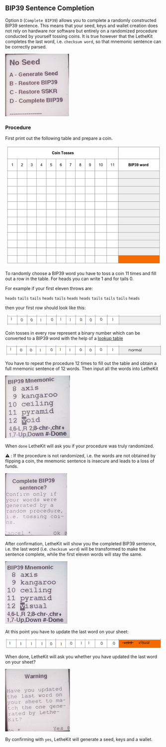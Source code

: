 ## BIP39 Sentence Completion

Option `D` (`Complete BIP39`) allows you to
complete a randomly constructed BIP39 sentence. This means that your seed, keys and wallet creation does not rely on hardware nor software but entirely on a randomized procedure conducted by yourself tossing coins. It is true however that the LetheKit completes the last word, i.e. `checksum word`, so that mnemonic sentence can be correctly parsed.

![](images/no-seed.png)


### Procedure

First print out the following table and prepare a coin.

![](images/bip39_complete_table.png)

To randomly choose a BIP39 word you have to toss a coin 11 times and fill out a row in the table. For heads you can write 1 and for tails 0.

For example if your first eleven throws are:

`heads` `tails` `tails` `heads` `tails` `heads` `heads` `tails` `tails` `tails` `heads`

then your first row should look like this:

![](images/bip39_complete_tosses.png)

Coin tosses in every row represent a binary number which can be converted to a BIP39 word with the help of a [lookup table](https://www.rudefox.io/custody/walkthrough/create-seed/lookup-tables.pdf)

![](images/bip39_complete_row.png)

You have to repeat the procedure 12 times to fill out the table and obtain a full mnemonic sentence of 12 words. Then input all the words into LetheKit

![](images/bip39_complete_orig.png)

When `done` LetheKit will ask you if your procedure was truly randomized.

⚠️ : If the procedure is not randomized, i.e. the words are not obtained by flipping a coin, the mnemonic sentence is insecure and leads to a loss of funds.

![](images/bip39_complete_warning.png)

After confirmation, LetheKit will show you the completed BIP39 sentence, i.e. the last word (i.e. `checksum word`) will be transformed to make the sentence complete, while the first eleven words will stay the same.

![](images/bip39_complete_fixed.png)

At this point you have to update the last word on your sheet:

![](images/bip39_complete_last_completed.png)

When done, LetheKit will ask you whether you have updated the last word on your sheet?

![](images/bip39_complete_warning2.png)

By confirming with `yes`, LetheKit will generate a seed, keys and a wallet.
